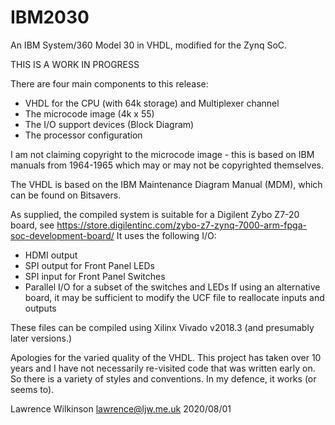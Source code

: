 IBM2030
=======

An IBM System/360 Model 30 in VHDL, modified for the Zynq SoC.

THIS IS A WORK IN PROGRESS

There are four main components to this release:
* VHDL for the CPU (with 64k storage) and Multiplexer channel
* The microcode image (4k x 55)
* The I/O support devices (Block Diagram)
* The processor configuration

I am not claiming copyright to the microcode image - this is based on IBM manuals from 1964-1965 which may or may not be copyrighted themselves.

The VHDL is based on the IBM Maintenance Diagram Manual (MDM), which can be found on Bitsavers.

As supplied, the compiled system is suitable for a Digilent Zybo Z7-20 board, see https://store.digilentinc.com/zybo-z7-zynq-7000-arm-fpga-soc-development-board/
It uses the following I/O:
* HDMI output
* SPI output for Front Panel LEDs
* SPI input for Front Panel Switches
* Parallel I/O for a subset of the switches and LEDs
If using an alternative board, it may be sufficient to modify the UCF file to reallocate inputs and outputs

These files can be compiled using Xilinx Vivado v2018.3 (and presumably later versions.)

Apologies for the varied quality of the VHDL.  This project has taken over 10 years and I have not necessarily re-visited code that was written early on.  So there is a variety of styles and conventions.  In my defence, it works (or seems to).

Lawrence Wilkinson
lawrence@ljw.me.uk
2020/08/01

